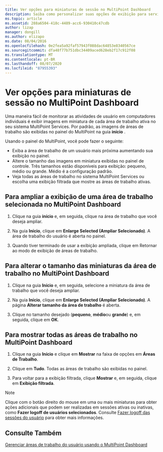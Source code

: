 ```yaml
---
title: Ver opções para miniaturas de sessão no MultiPoint Dashboard
description: Saiba como personalizar suas opções de exibição para serviços do MultiPoint
ms.topic: article
ms.assetid: 288a6504-418c-4489-acc6-930410c47cdb
author: lizap
manager: dongill
ms.author: elizapo
ms.date: 08/04/2016
ms.openlocfilehash: 0e2fea5a92faf57943f088dac64853e8340567ce
ms.sourcegitcommit: dfa48f77b751dbc34409aced628eb2f17c912f08
ms.translationtype: MT
ms.contentlocale: pt-BR
ms.lasthandoff: 08/07/2020
ms.locfileid: "87955393"
---
```

# <a name="view-options-for-session-thumbnails-in-multipoint-dashboard"></a>Ver opções para miniaturas de sessão no MultiPoint Dashboard
Uma maneira fácil de monitorar as atividades de usuário em computadores individuais é exibir imagens em miniatura de cada área de trabalho ativa no seu sistema MultiPoint Services. Por padrão, as imagens de áreas de trabalho são exibidas no painel do MultiPoint na guia **início** .

Usando o painel do MultiPoint, você pode fazer o seguinte:

- Exiba a área de trabalho de um usuário mais próxima aumentando sua exibição no painel.
- Altere o tamanho das imagens em miniatura exibidas no painel de controle. Três tamanhos estão disponíveis para exibição: pequeno, médio ou grande. Médio é a configuração padrão.
- Veja todas as áreas de trabalho no sistema MultiPoint Services ou escolha uma exibição filtrada que mostre as áreas de trabalho ativas.

## <a name="to-enlarge-the-view-of-a-selected-desktop-in-multipoint-dashboard"></a>Para ampliar a exibição de uma área de trabalho selecionada no MultiPoint Dashboard

1.  Clique na guia **início** e, em seguida, clique na área de trabalho que você deseja ampliar.

2.  Na guia **Início**, clique em **Enlarge Selected (Ampliar Selecionado)**. A área de trabalho do usuário é aberta no painel.

3.  Quando tiver terminado de usar a exibição ampliada, clique em Retornar ao modo de exibição de áreas de trabalho.

## <a name="to-change-the-size-of-desktop-thumbnails-in-multipoint-dashboard"></a>Para alterar o tamanho das miniaturas da área de trabalho no MultiPoint Dashboard

1.  Clique na guia **Início** e, em seguida, selecione a miniatura da área de trabalho que você deseja ampliar.

2.  Na guia **Início**, clique em **Enlarge Selected (Ampliar Selecionado)**. A página **Alterar tamanho da área de trabalho** é aberta.

3.  Clique no tamanho desejado (**pequeno**, **médio**ou **grande**) e, em seguida, clique em **OK**.

## <a name="to-show-all-desktops-in-multipoint-dashboard"></a>Para mostrar todas as áreas de trabalho no MultiPoint Dashboard

1.  Clique na guia **Início** e clique em **Mostrar** na faixa de opções em **Áreas de Trabalho**.

2.  Clique em **Tudo**. Todas as áreas de trabalho são exibidas no painel.

3.  Para voltar para a exibição filtrada, clique **Mostrar** e, em seguida, clique em **Exibição filtrada**.

>[!NOTE]
> Clique com o botão direito do mouse em uma ou mais miniaturas para obter ações adicionais que podem ser realizadas em sessões ativas ou inativas, como **Fazer logoff de usuários selecionados**. Consulte [Fazer logoff das sessões do usuário](Log-Off-User-Sessions.md) para obter mais informações.

## <a name="see-also"></a>Consulte Também
[Gerenciar áreas de trabalho do usuário usando o MultiPoint Dashboard](Manage-User-Desktops-Using-MultiPoint-Dashboard.md)